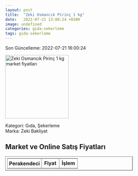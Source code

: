 ```yaml
---
layout: post
title:  "Zeki Osmancık Pirinç 1 kg"
date:   2022-07-21 13:00:24 +0300
image: undefined
categories: gida-sekerleme
tags: gida-sekerleme
---
```


Son Güncelleme: 2022-07-21 16:00:24

<img src="undefined" width="200" alt="Zeki Osmancık Pirinç 1 kg market fiyatları" />

Kategori: Gıda, Şekerleme
<br />
Marka: Zeki Bakliyat

<h2>Market ve Online Satış Fiyatları</h2>

<table border="1" style="padding: 5px;width:80%;">
  <tr>
    <td style="padding: 5px;"><strong>Perakendeci</strong></td>
    <td><strong>Fiyat</strong></td>
    <td><strong>İşlem</strong></td>
  </tr>
  
</table>
